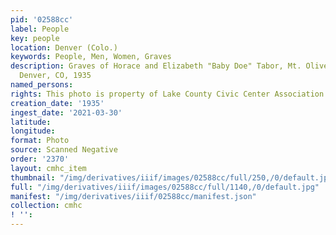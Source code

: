 ```yaml
---
pid: '02588cc'
label: People
key: people
location: Denver (Colo.)
keywords: People, Men, Women, Graves
description: Graves of Horace and Elizabeth "Baby Doe" Tabor, Mt. Olivet cemetery,
  Denver, CO, 1935
named_persons: 
rights: This photo is property of Lake County Civic Center Association.
creation_date: '1935'
ingest_date: '2021-03-30'
latitude: 
longitude: 
format: Photo
source: Scanned Negative
order: '2370'
layout: cmhc_item
thumbnail: "/img/derivatives/iiif/images/02588cc/full/250,/0/default.jpg"
full: "/img/derivatives/iiif/images/02588cc/full/1140,/0/default.jpg"
manifest: "/img/derivatives/iiif/02588cc/manifest.json"
collection: cmhc
! '': 
---
```

